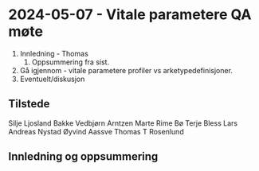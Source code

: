 # 2024-05-07 - Vitale parametere QA møte

1. Innledning - Thomas
   1. Oppsummering fra sist.
2. Gå igjennom - vitale parametere profiler vs arketypedefinisjoner.
3. Eventuelt/diskusjon

## Tilstede

Silje Ljosland Bakke
Vedbjørn Arntzen
Marte Rime Bø
Terje Bless
Lars Andreas Nystad
Øyvind Aassve
Thomas T Rosenlund

## Innledning og oppsummering

